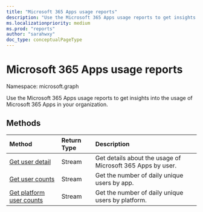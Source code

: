 ```yaml
---
title: "Microsoft 365 Apps usage reports"
description: "Use the Microsoft 365 Apps usage reports to get insights into the usage of Microsoft 365 Apps in your organization."
ms.localizationpriority: medium
ms.prod: "reports"
author: "sarahwxy"
doc_type: conceptualPageType
---
```


# Microsoft 365 Apps usage reports

Namespace: microsoft.graph

Use the Microsoft 365 Apps usage reports to get insights into the usage of Microsoft 365 Apps in your organization.

## Methods

| Method                                                                        | Return Type                                    | Description                                                |
| :---------------------------------------------------------------------------- | :--------------------------------------------- | :--------------------------------------------------------- |
| [Get user detail](../api/reportroot-getm365appuserdetail.md)                  | Stream | Get details about the usage of Microsoft 365 Apps by user. |
| [Get user counts](../api/reportroot-getm365appusercounts.md)                  | Stream | Get the number of daily unique users by app.               |
| [Get platform user counts](../api/reportroot-getm365appplatformusercounts.md) | Stream | Get the number of daily unique users by platform.          |


